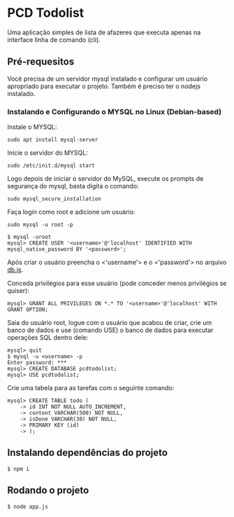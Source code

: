 # PCD Todolist

Uma aplicação simples de lista de afazeres que executa apenas na interface linha de comando (cli).

## Pré-requesitos

Você precisa de um servidor mysql instalado e configurar um usuário apropriado para executar o projeto. Também é preciso ter o nodejs instalado.

### Instalando e Configurando o MYSQL no Linux (Debian-based)

Instale o MYSQL:

```shell
sudo apt install mysql-server
```

Inicie o servidor do MYSQL:

```shell
sudo /etc/init.d/mysql start
```

Logo depois de iniciar o servidor do MySQL, execute os prompts de segurança do mysql, basta digita o comando:

```shell
sudo mysql_secure_installation
```

Faça login como root e adicione um usuário:

```shell
sudo mysql -u root -p
```

```shell
$ mysql -uroot
mysql> CREATE USER '<username>'@'localhost' IDENTIFIED WITH mysql_native_password BY '<password>';
```

Após criar o usuário preencha o <'username'> e o <'password'> no arquivo [db.js](https://github.com/XatubaPox/pcd-todolist/blob/main/db.js).

Conceda privilégios para esse usuário (pode conceder menos privilégios se quiser):

```shell
mysql> GRANT ALL PRIVILEGES ON *.* TO '<username>'@'localhost' WITH GRANT OPTION;
```

Saia do usuário root, logue com o usuário que acabou de criar, crie um banco de dados e use (comando USE) o banco de dados para executar operações SQL dentro dele:

```shell
mysql> quit
$ mysql -u <username> -p
Enter password: ***
mysql> CREATE DATABASE pcdtodolist;
mysql> USE pcdtodolist;
```

Crie uma tabela para as tarefas com o seguinte comando:

```shell
mysql> CREATE TABLE todo (
    -> id INT NOT NULL AUTO_INCREMENT,
    -> content VARCHAR(500) NOT NULL,
    -> isDone VARCHAR(30) NOT NULL,
    -> PRIMARY KEY (id)
    -> );
```

## Instalando dependências do projeto

```shell
$ npm i
```

## Rodando o projeto

```shell
$ node app.js
```
